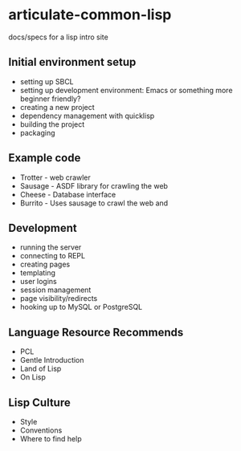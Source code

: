 articulate-common-lisp
======================

docs/specs for a lisp intro site

## Initial environment setup

* setting up SBCL
* setting up development environment: Emacs or something more beginner friendly?
* creating a new project
* dependency management with quicklisp
* building the project
* packaging

## Example code
* Trotter  - web crawler
* Sausage  - ASDF library for crawling the web
* Cheese   - Database interface
* Burrito  - Uses sausage to crawl the web and


## Development

* running the server
* connecting to REPL
* creating pages
* templating
* user logins
* session management
* page visibility/redirects
* hooking up to MySQL or PostgreSQL

## Language Resource Recommends
* PCL
* Gentle Introduction
* Land of Lisp
* On Lisp

## Lisp Culture
* Style
* Conventions
* Where to find help